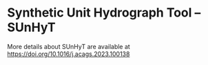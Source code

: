# Synthetic Unit Hydrograph Tool – SUnHyT

More details about SUnHyT are available at https://doi.org/10.1016/j.acags.2023.100138
